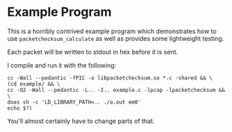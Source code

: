 Example Program
===============
This is a horribly contrived example program which demonstrates how to use
`packetchecksum_calculate` as well as provides some lightweight testing.

Each packet will be written to stdout in hex before it is sent.

I compile and run it with the following:
```ksh
cc -Wall --pedantic -fPIC -o libpacketchecksum.so *.c -shared && \
(cd example/ && \
cc -O2 -Wall --pedantic -L.. -I.. example.c -lpcap -lpacketchecksum && \
doas sh -c 'LD_LIBRARY_PATH=.. ./a.out em0'
echo $?)
```
You'll almost certainly have to change parts of that.
